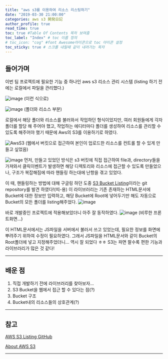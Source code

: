 ```yaml
---
title: "aws s3를 이용하여 리소스 리스팅하기"
date: "2019-03-30 21:00:00"
categories: aws s3 開発日記
author_profile: true
read_time: true
toc: true #Table Of Contents 목차 보여줌
toc_label: "Index" # toc 이름 정의
# toc_icon: "cog" #font Awesome아이콘으로 toc 아이콘 설정
toc_sticky: true # 스크롤 내릴때 같이 내려가는 목차
---
```


## 들어가며

이번 팀 프로젝트에 필요한 기능 중 하나인 aws s3 리소스 관리 시스템
(listing 하기 전에는 로컬에서 파일을 관리했다.)

![image](https://user-images.githubusercontent.com/33077726/56078958-b03cfb00-5e28-11e9-94c2-9c8939a6f169.png)
(이런 식으로)

![image](https://user-images.githubusercontent.com/33077726/56078962-b3d08200-5e28-11e9-8a85-827db0c20518.png)
(폴더와 리소스 부분)

로컬에서 해당 폴더와 리소스를 불러와서 작업하던 형식이었지만, 여러 회원들에게 각자 폴더를 할당 해 주어야 했고,
작업하는 에디터마다 폴더를 생성하여 리소스를 관리할 수 있도록 해주어야 했기 때문에 Aws의 S3를 이용하기로 하였다.

![AwsS3](https://user-images.githubusercontent.com/33077726/55275614-fcb61000-532b-11e9-9063-dd32c1731af4.png)
(웹에서 버킷으로 접근하여 본인이 업로드한 리소스를 컨트롤 할 수 있게 만들고 싶었음)

![image](https://user-images.githubusercontent.com/33077726/55275652-75b56780-532c-11e9-964d-12937be29938.png)
먼저, 만들고 있었던 방식은 s3 버킷에 직접 접근하여 file과, directory들을 가져와서
클릭이벤트가 발생하면 해당 디렉토리와 리소스에 접근할 수 있도록 만들었으나, 구조가 복잡해짐에 따라
핸들링 하는대에 난항을 겪고 있었다.

이 때, 핸들링하는 방법에 대해 구글링 하던 도중 [S3 Bucket Listing](https://github.com/rufuspollock/s3-bucket-listing)이라는 git repository를 발견 하였다!(띠-용)
이 라이브러리는 기존 존재하는 HTML문서에 Bucket에 대한 정보만 입력하고, 해당 Bucket에 Root에 넣어두기만 해도
자동으로 Bucket의 모든 폴더를 listing해주었다.
![image](https://user-images.githubusercontent.com/33077726/55275706-47845780-532d-11e9-9518-9338379e5571.png)

바로 개발중인 프로젝트에 적용해보았더니 아주 잘 동작하였다.
![image](https://user-images.githubusercontent.com/33077726/55275719-7e5a6d80-532d-11e9-88e5-0d44b60113e4.png)
(비루한 프론트화면...)

이 HTML문서에서는 JS파일을 서버에서 불러서 쓰고 있었는데, 필요한 정보를 화면에 뿌려주기 위하여 수정이 필요하였다.
그래서 JS파일을 HTML문서와 같이 Bucket의 Root폴더에 넣고 지정해주었더니... 역시 잘 되었다 ㅎㅎ
S3는 파면 팔수록 편한 기능과 라이브러리가 많은 것 같다!

---

## 배운 점

1. 직접 개발하기 전에 라이브러리를 찾아보자...
2. S3 Bucket을 웹에서 접근 할 수 있다는 점(?)
3. Bucket 구조
4. Bucket내의 리소스들의 상호관계(?)

---

## 참고

[AWS S3 Listing GitHub](https://github.com/rufuspollock/s3-bucket-listing)

[About AWS S3](https://aws.amazon.com/ko/s3/)

---

